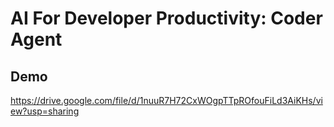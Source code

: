 # AI For Developer Productivity: Coder Agent

## Demo
https://drive.google.com/file/d/1nuuR7H72CxWOgpTTpROfouFiLd3AiKHs/view?usp=sharing
